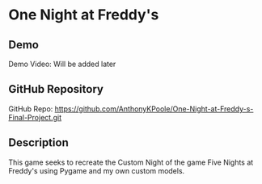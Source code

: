 # One Night at Freddy's

## Demo
Demo Video: Will be added later

## GitHub Repository
GitHub Repo: https://github.com/AnthonyKPoole/One-Night-at-Freddy-s-Final-Project.git

## Description
This game seeks to recreate the Custom Night of the game Five Nights at Freddy's using Pygame and my own custom models.
